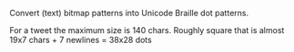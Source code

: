 Convert (text) bitmap patterns into Unicode Braille dot patterns.

For a tweet the maximum size is 140 chars.
Roughly square that is almost
19x7 chars + 7 newlines = 
38x28 dots
